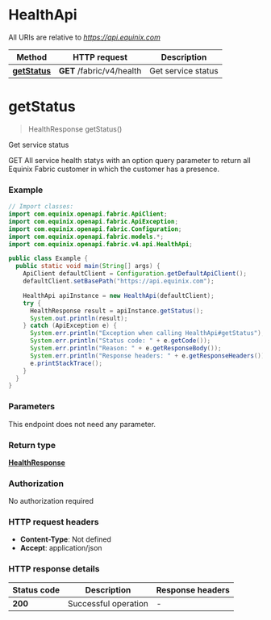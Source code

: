 # HealthApi

All URIs are relative to *https://api.equinix.com*

| Method | HTTP request | Description |
|------------- | ------------- | -------------|
| [**getStatus**](HealthApi.md#getStatus) | **GET** /fabric/v4/health | Get service status |


<a name="getStatus"></a>
# **getStatus**
> HealthResponse getStatus()

Get service status

GET All service health statys with an option query parameter to return all Equinix Fabric customer in which the customer has a presence.

### Example
```java
// Import classes:
import com.equinix.openapi.fabric.ApiClient;
import com.equinix.openapi.fabric.ApiException;
import com.equinix.openapi.fabric.Configuration;
import com.equinix.openapi.fabric.models.*;
import com.equinix.openapi.fabric.v4.api.HealthApi;

public class Example {
  public static void main(String[] args) {
    ApiClient defaultClient = Configuration.getDefaultApiClient();
    defaultClient.setBasePath("https://api.equinix.com");

    HealthApi apiInstance = new HealthApi(defaultClient);
    try {
      HealthResponse result = apiInstance.getStatus();
      System.out.println(result);
    } catch (ApiException e) {
      System.err.println("Exception when calling HealthApi#getStatus");
      System.err.println("Status code: " + e.getCode());
      System.err.println("Reason: " + e.getResponseBody());
      System.err.println("Response headers: " + e.getResponseHeaders());
      e.printStackTrace();
    }
  }
}
```

### Parameters
This endpoint does not need any parameter.

### Return type

[**HealthResponse**](HealthResponse.md)

### Authorization

No authorization required

### HTTP request headers

 - **Content-Type**: Not defined
 - **Accept**: application/json

### HTTP response details
| Status code | Description | Response headers |
|-------------|-------------|------------------|
| **200** | Successful operation |  -  |

